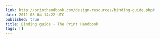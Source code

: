 ```yaml
---
link: http://printhandbook.com/design-resources/binding-guide.php#
date: 2011-08-04 14:22 UTC
published: true
title: Binding guide - The Print Handbook
tags: []
---
```




